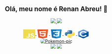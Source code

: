 <h2 align="center">Olá, meu nome é Renan Abreu! 👋</h2>

<div align="center">
  <a href="https://github.com/the-abreu">
  <img height="180em" src="https://github-readme-stats.vercel.app/api?username=the-abreu&show_icons=true&theme=dark&include_all_commits=true&count_private=true"/>
  <img height="170em" src="https://github-readme-stats.vercel.app/api/top-langs/?username=the-abreu&layout=compact&langs_count=7&theme=dark"/>
</div>

  <div style="display: inline_block" align="center"><br>
  <img align="center" alt="Rafa-Js" height="30" width="40" src="https://raw.githubusercontent.com/devicons/devicon/master/icons/javascript/javascript-plain.svg">
  <img align="center" alt="Rafa-HTML" height="30" width="40" src="https://raw.githubusercontent.com/devicons/devicon/master/icons/html5/html5-original.svg">
  <img align="center" alt="Rafa-CSS" height="30" width="40" src="https://raw.githubusercontent.com/devicons/devicon/master/icons/css3/css3-original.svg">
  <img align="center" alt="Rafa-Python" height="30" width="40" src="https://raw.githubusercontent.com/devicons/devicon/master/icons/python/python-original.svg">
  <img align="center" alt="Rafa-Csharp" height="30" width="40" src="https://raw.githubusercontent.com/devicons/devicon/master/icons/c/c-original.svg">

</div>
  
  
  <div align="center">
    <img alt="Pokemon-pic" height="165" style="border-radius:50px;" src="https://images-ext-2.discordapp.net/external/CAQiyfgVdEAYfxmZlBmFHwUiFsl-mHshQ19q_DIVR-A/https/img1.picmix.com/output/stamp/normal/0/9/0/4/1604090_a14a5.gif">
  </div>
  
  <div align="center"> 
  <a href="https://www.linkedin.com/in/renan-abreu-4b67a61b7/" target="_blank"><img src="https://img.shields.io/badge/-LinkedIn-%230077B5?style=for-the-badge&logo=linkedin&logoColor=white" target="_blank"></a> 
  <a href = "mailto:renansab2011@gmail.com"><img src="https://img.shields.io/badge/-Gmail-%23333?style=for-the-badge&logo=gmail&logoColor=white" target="_blank"></a>
</div>
  
  
  ##
<!--
**the-abreu/the-abreu** is a ✨ _special_ ✨ repository because its `README.md` (this file) appears on your GitHub profile.

Here are some ideas to get you started:

- 🔭 I’m currently working on ...
- 🌱 I’m currently learning ...
- 👯 I’m looking to collaborate on ...
- 🤔 I’m looking for help with ...
- 💬 Ask me about ...
- 📫 How to reach me: ...
- 😄 Pronouns: ...
- ⚡ Fun fact: ...
-->
